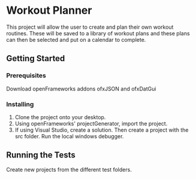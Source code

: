 # Workout Planner

This project will allow the user to create and plan their own workout routines. These will be 
saved to a library of workout plans and these plans can then be selected and put on a calendar
to complete.

## Getting Started

### Prerequisites
Download openFrameworks addons ofxJSON and ofxDatGui

### Installing
1. Clone the project onto your desktop.
1. Using openFrameworks' projectGenerator, import the project.
1. If using Visual Studio, create a solution. Then create a project with the src folder.
Run the local windows debugger.

## Running the Tests
Create new projects from the different test folders.


